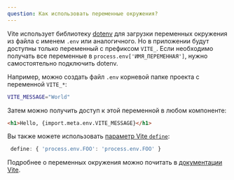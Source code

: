 ```yaml
---
question: Как использовать переменные окружения?
---
```


Vite использует библиотеку [dotenv](https://github.com/motdotla/dotenv) для загрузки переменных окружения из файла с именем `.env` или аналогичного. Но в приложении будут доступны только переменный с префиксом `VITE_`. Если необходимо получать все переменные в `process.env['ИМЯ_ПЕРЕМЕННАЯ']`, нужно самостоятельно подключить dotenv.

Например, можно создать файл `.env`  корневой папке проекта с переменной  `VITE_*`:

 ```sh
 VITE_MESSAGE="World"
 ```

 Затем можно получить доступ к этой переменной в любом компоненте:

 ```html
 <h1>Hello, {import.meta.env.VITE_MESSAGE}</h1>
 ```

Вы также можете использовать [параметр Vite `define`](https://vitejs.dev/config/#define):

```js
 define: { 'process.env.FOO': 'process.env.FOO' }
 ```
 
Подробнее о переменных окружения можно почитать в [документации Vite](https://vitejs.dev/guide/env-and-mode.html#env-files).